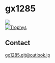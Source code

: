 # gx1285
![](https://github-readme-stats.vercel.app/api?username=gx1285&show_icons=true&count_private=true&theme=algolia)<br>
[![Trophys](https://github-profile-trophy.vercel.app/?username=gx1285&theme=flat&column=3)](https://github.com/ryo-ma/github-profile-trophy)
## Contact
gx1285.git@outlook.jp
